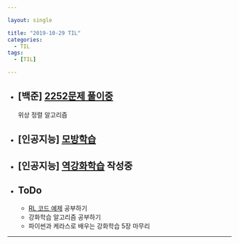```yaml
---

layout: single

title: "2019-10-29 TIL"
categories:
  - TIL
tags:
  - [TIL]

---
```




- ## [백준] [2252문제 풀이중](https://github.com/JangHyeonJun/Algorithm/blob/master/Algorithms/2252.cpp)

  위상 정렬 알고리즘

  
  
- ## [인공지능] [모방학습](ai/Imitation-Learning/)



- ## [인공지능] [역강화학습](ai/Inverse-Reinforcement-Learning/) 작성중

  
  
- ## ToDo

  - [RL 코드 예제](https://github.com/rlcode/reinforcement-learning-kr) 공부하기
  - 강화학습 알고리즘 공부하기
  - 파이썬과 케라스로 배우는 강화학습 5장 마무리

---

